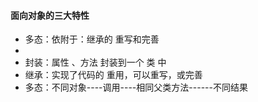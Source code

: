 #### 面向对象的三大特性

- 多态：依附于：继承的 重写和完善
- 
- 封装：属性 、方法 封装到一个 类 中
- 继承：实现了代码的  重用，可以重写，或完善
- 多态：不同对象----调用----相同父类方法------不同结果

